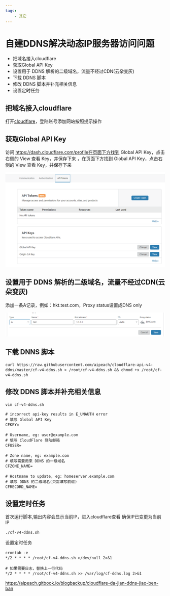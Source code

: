 ```yaml
---
tags:
    - 其它
---
```


# 自建DDNS解决动态IP服务器访问问题

- 把域名接入cloudflare
- 获取Global API Key
- 设置用于 DDNS 解析的二级域名，流量不经过CDN(云朵变灰)
- 下载 DDNS 脚本
- 修改 DDNS 脚本并补充相关信息
- 设置定时任务

## 把域名接入cloudflare

打开[cloudflare](https://www.cloudflare.com/zh-cn/)，登陆账号添加网站按照提示操作

## 获取Global API Key

访问 https://dash.cloudflare.com/profile在页面下方找到 Global API Key，点击右侧的 View 查看 Key，并保存下来 ，在页面下方找到 Global API Key，点击右侧的 View 查看 Key，并保存下来 

![img](/img-post/开发/其它/Cloudflare搭建DDNS(脚本版).assets/bD7yJqoYcAV3riB.png)

## 设置用于 DDNS 解析的二级域名，流量不经过CDN(云朵变灰)

添加一条A记录，例如：hkt.test.com，Proxy status设置成DNS only 

![img](/img-post/开发/其它/Cloudflare搭建DDNS(脚本版).assets/DzHSaNEb1ZBU5pC.png)

## 下载 DNNS 脚本

```
curl https://raw.githubusercontent.com/aipeach/cloudflare-api-v4-ddns/master/cf-v4-ddns.sh > /root/cf-v4-ddns.sh && chmod +x /root/cf-v4-ddns.sh
```



## 修改 DDNS 脚本并补充相关信息

```
vim cf-v4-ddns.sh
```

```
# incorrect api-key results in E_UNAUTH error
# 填写 Global API Key
CFKEY=

# Username, eg: user@example.com
# 填写 CloudFlare 登陆邮箱
CFUSER=

# Zone name, eg: example.com
# 填写需要用来 DDNS 的一级域名
CFZONE_NAME=

# Hostname to update, eg: homeserver.example.com
# 填写 DDNS 的二级域名(只需填写前缀)
CFRECORD_NAME=
```



## 设置定时任务

首次运行脚本,输出内容会显示当前IP，进入cloudflare查看 确保IP已变更为当前IP

```
./cf-v4-ddns.sh
```



设置定时任务

```
crontab -e
*/2 * * * * /root/cf-v4-ddns.sh >/dev/null 2>&1

# 如果需要日志，替换上一行代码
*/2 * * * * /root/cf-v4-ddns.sh >> /var/log/cf-ddns.log 2>&1
```

https://aipeach.gitbook.io/blogbackup/cloudflare-da-jian-ddns-jiao-ben-ban